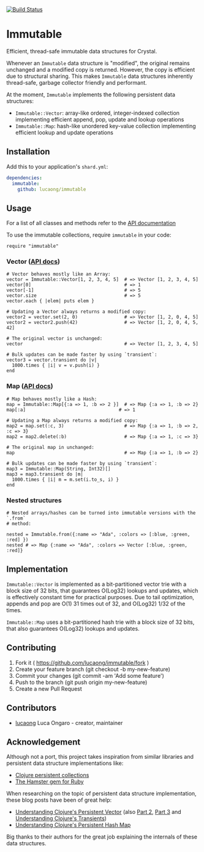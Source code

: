 [![Build Status](https://github.com/lucaong/immutable/workflows/CI/badge.svg)](https://github.com/lucaong/immutable/actions)

# Immutable

Efficient, thread-safe immutable data structures for Crystal.

Whenever an `Immutable` data structure is "modified", the original remains
unchanged and a modified copy is returned. However, the copy is efficient due to
structural sharing. This makes `Immutable` data structures inherently
thread-safe, garbage collector friendly and performant.

At the moment, `Immutable` implements the following persistent data structures:

  - `Immutable::Vector`: array-like ordered, integer-indexed collection
  implementing efficient append, pop, update and lookup operations
  - `Immutable::Map`: hash-like unordered key-value collection implementing
  efficient lookup and update operations


## Installation

Add this to your application's `shard.yml`:

```yaml
dependencies:
  immutable:
    github: lucaong/immutable
```


## Usage

For a list of all classes and methods refer to the [API documentation](http://lucaong.github.io/immutable/api/)

To use the immutable collections, require `immutable` in your code:

```crystal
require "immutable"
```

### Vector ([API docs](http://lucaong.github.io/immutable/api/Immutable/Vector.html))

```crystal
# Vector behaves mostly like an Array:
vector = Immutable::Vector[1, 2, 3, 4, 5]  # => Vector [1, 2, 3, 4, 5]
vector[0]                                  # => 1
vector[-1]                                 # => 5
vector.size                                # => 5
vector.each { |elem| puts elem }

# Updating a Vector always returns a modified copy:
vector2 = vector.set(2, 0)                 # => Vector [1, 2, 0, 4, 5]
vector2 = vector2.push(42)                 # => Vector [1, 2, 0, 4, 5, 42]

# The original vector is unchanged:
vector                                     # => Vector [1, 2, 3, 4, 5]

# Bulk updates can be made faster by using `transient`:
vector3 = vector.transient do |v|
  1000.times { |i| v = v.push(i) }
end
```

### Map ([API docs](http://lucaong.github.io/immutable/api/Immutable/Map.html))

```crystal
# Map behaves mostly like a Hash:
map = Immutable::Map[{:a => 1, :b => 2 }]  # => Map {:a => 1, :b => 2}
map[:a]                                  # => 1

# Updating a Map always returns a modified copy:
map2 = map.set(:c, 3)                      # => Map {:a => 1, :b => 2, :c => 3}
map2 = map2.delete(:b)                     # => Map {:a => 1, :c => 3}

# The original map in unchanged:
map                                        # => Map {:a => 1, :b => 2}

# Bulk updates can be made faster by using `transient`:
map3 = Immutable::Map(String, Int32)[]
map3 = map3.transient do |m|
  1000.times { |i| m = m.set(i.to_s, i) }
end
```

### Nested structures

```crystal
# Nested arrays/hashes can be turned into immutable versions with the `.from`
# method:

nested = Immutable.from({:name => "Ada", :colors => [:blue, :green, :red] })
nested # => Map {:name => "Ada", :colors => Vector [:blue, :green, :red]}
```


## Implementation

`Immutable::Vector` is implemented as a bit-partitioned vector trie with a block
size of 32 bits, that guarantees O(Log32) lookups and updates, which is
effectively constant time for practical purposes. Due to tail optimization,
appends and pop are O(1) 31 times out of 32, and O(Log32) 1/32 of the times.

`Immutable::Map` uses a bit-partitioned hash trie with a block size of 32 bits,
that also guarantees O(Log32) lookups and updates.


## Contributing

1. Fork it ( https://github.com/lucaong/immutable/fork )
2. Create your feature branch (git checkout -b my-new-feature)
3. Commit your changes (git commit -am 'Add some feature')
4. Push to the branch (git push origin my-new-feature)
5. Create a new Pull Request


## Contributors

- [lucaong](https://github.com/lucaong) Luca Ongaro - creator, maintainer


## Acknowledgement

Although not a port, this project takes inspiration from similar libraries and
persistent data structure implementations like:

  - [Clojure persistent collections](http://clojure.org/reference/data_structures)
  - [The Hamster gem for Ruby](https://github.com/hamstergem/hamster)

When researching on the topic of persistent data structure implementation, these
blog posts have been of great help:

  - [Understanding Clojure's Persistent Vector](http://hypirion.com/musings/understanding-persistent-vector-pt-1) (also [Part 2](http://hypirion.com/musings/understanding-persistent-vector-pt-2), [Part 3](http://hypirion.com/musings/understanding-persistent-vector-pt-3) and [Understanding Clojure's Transients](http://hypirion.com/musings/understanding-clojure-transients))
  - [Understanding Clojure's Persistent Hash Map](http://blog.higher-order.net/2009/09/08/understanding-clojures-persistenthashmap-deftwice.html)

Big thanks to their authors for the great job explaining the internals of these
data structures.
